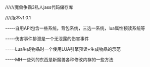//////魔兽争霸3私人jass代码储存库

////版本v1.0.1


-----自用API包含一些系统，背包系统，三选一系统，lua属性预读系统等

-----伤害事件排泄是一个无泄露的伤害事件

-----Lua生成物品时一个使用LUA引擎预读+生成物品的示范

-----MH一些列的东西是新魔兽各种修改内存的一些方法